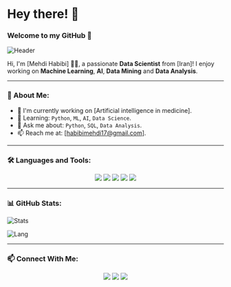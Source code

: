 # Hey there! 👋 
### Welcome to my GitHub 🌟

![Header](https://GitHub_Banner.png)

Hi, I'm [Mehdi Habibi] 👨‍💻, a passionate **Data Scientist** from [Iran]! I enjoy working on **Machine Learning**, **AI**, **Data Mining** and **Data Analysis**.

---

### 🚀 About Me:
- 🔭 I'm currently working on [Artificial intelligence in medicine].
- 🌱 Learning: `Python`, `ML`, `AI`, `Data Science`.
- 💬 Ask me about: `Python`, `SQL`, `Data Analysis`.
- 📫 Reach me at: [habibimehdi17@gmail.com].

---

### 🛠️ Languages and Tools:
<p align="center">
  <img src="https://img.shields.io/badge/Python-3776AB?style=for-the-badge&logo=python&logoColor=white" />
  <img src="https://img.shields.io/badge/R-276DC3?style=for-the-badge&logo=r&logoColor=white" />
  <img src="https://img.shields.io/badge/TensorFlow-FF6F00?style=for-the-badge&logo=tensorflow&logoColor=white" />
  <img src="https://img.shields.io/badge/SQL-4479A1?style=for-the-badge&logo=MySQL&logoColor=white" />
  <img src="https://img.shields.io/badge/Pandas-150458?style=for-the-badge&logo=pandas&logoColor=white" />
</p>

---

### 📊 GitHub Stats:
![Stats](https://github-readme-stats.vercel.app/api?username=mehdi78habibi&show_icons=true&theme=radical)

![Lang](https://github-readme-stats.vercel.app/api/top-langs/?username=mehdi78habibi&layout=compact&theme=radical)

---

### 📫 Connect With Me:
<p align="center">
  <a href="https://twitter.com/mehdihabibi78"><img src="https://img.shields.io/badge/Twitter-1DA1F2?style=for-the-badge&logo=twitter&logoColor=white" /></a>
  <a href="https://linkedin.com/in/yourusername"><img src="https://img.shields.io/badge/LinkedIn-0A66C2?style=for-the-badge&logo=linkedin&logoColor=white" /></a>
  <a href="mailto:habibimehdi78@gmail.com"><img src="https://img.shields.io/badge/Gmail-EA4335?style=for-the-badge&logo=gmail&logoColor=white" /></a>
</p>

<!--
**mehdi78habibi/mehdi78habibi** is a ✨ _special_ ✨ repository because its `README.md` (this file) appears on your GitHub profile.

Here are some ideas to get you started:

- 🔭 I’m currently working on ...
- 🌱 I’m currently learning ...
- 👯 I’m looking to collaborate on ...
- 🤔 I’m looking for help with ...
- 💬 Ask me about ...
- 📫 How to reach me: ...
- 😄 Pronouns: ...
- ⚡ Fun fact: ...
-->
